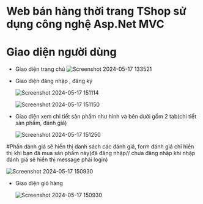 # Web bán hàng thời trang TShop sử dụng công nghệ Asp.Net MVC
# Giao diện người dùng
- Giao diện trang chủ
![Screenshot 2024-05-17 133521](https://github.com/trantuyet762/Fashion-Website-ASP.Net-MVC/assets/119680198/9117361f-c534-4a3a-82aa-a9c08665e481)

- Giao diện đăng nhập , đăng ký

  ![Screenshot 2024-05-17 151114](https://github.com/trantuyet762/Fashion-Website-ASP.Net-MVC/assets/119680198/3c1bc362-33a7-41ef-9277-71677486f145)

  ![Screenshot 2024-05-17 151150](https://github.com/trantuyet762/Fashion-Website-ASP.Net-MVC/assets/119680198/0aba69a6-f7ce-4767-9bee-e5436e563177)

- Giao diện xem chi tiết sản phẩm như hình và bên dưới gồm 2 tab(chi tiết sản phẩm, đánh giá)

  ![Screenshot 2024-05-17 151250](https://github.com/trantuyet762/Fashion-Website-ASP.Net-MVC/assets/119680198/8f12755a-ac91-4852-a984-e13ed233a563)

#Phần đánh giá sẽ hiển thị danh sách các đánh giá, form đánh giá chỉ hiển thị khi bạn đã mua sản phẩm này(đã đăng nhập// chưa đăng nhập khi nhập đánh giá sẽ hiển thị message phải login)

  ![Screenshot 2024-05-17 150930](https://github.com/trantuyet762/Fashion-Website-ASP.Net-MVC/assets/119680198/a9231722-ae20-42e1-afa9-7071e44370d2)

- Giao diện giỏ hàng

  ![Screenshot 2024-05-17 150930](https://github.com/trantuyet762/Fashion-Website-ASP.Net-MVC/assets/119680198/7341b953-b364-4bd9-ae42-5224093c58ba)

  
